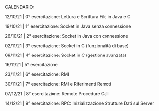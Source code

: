 CALENDARIO:


12/10/21 | 0° esercitazione: Lettura e Scrittura File in Java e C

19/10/21 | 1° esercitazione: Socket in Java senza connessione 

26/10/21 | 2° esercitazione: Socket in Java con connessione

02/11/21 | 3° esercitazione: Socket in C (funzionalità di base)

09/11/21 | 4° esercitazione: Socket in C (gestione avanzata)

16/11/21 | 5° esercitazione

23/11/21 | 6° esercitazione: RMI

30/11/21 | 7° esercitazione: RMI e Riferimenti Remoti

07/12/21 | 8° esercitazione: Remote Procedure Call

14/12/21 | 9° esercitazione: RPC: Inizializzazione Strutture Dati sul Server
           
